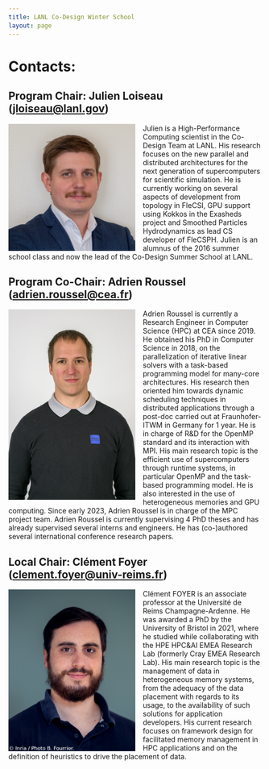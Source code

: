 ```yaml
---
title: LANL Co-Design Winter School
layout: page
---
```


# Contacts: 

## Program Chair: Julien Loiseau (jloiseau@lanl.gov)

<div style="display:inline-block">
<img src="images/jloiseau.jpg" style="margin-right:15px; width: 50%; float: left;"/>
Julien is a High-Performance Computing scientist in the Co-Design Team at LANL. His research focuses on the new parallel and distributed architectures for the next generation of supercomputers for scientific simulation. He is currently working on several aspects of development from topology in FleCSI, GPU support using Kokkos in the Exasheds project and Smoothed Particles Hydrodynamics as lead CS developer of FleCSPH.
Julien is an alumnus of the 2016 summer school class and now the lead of the Co-Design Summer School at LANL.
</div>

## Program Co-Chair: Adrien Roussel (adrien.roussel@cea.fr)

<div style="display:inline-block">
<img src="images/roussel.jpeg" style="margin-right:15px; width: 50%; float: left;"/>
Adrien Roussel is currently a Research Engineer in Computer Science (HPC) at CEA since 2019. He obtained his PhD in Computer Science in 2018, on the parallelization of iterative linear solvers with a task-based programming model for many-core architectures. His research then oriented him towards dynamic scheduling techniques in distributed applications through a post-doc carried out at Fraunhofer-ITWM in Germany for 1 year.
He is in charge of R&D for the OpenMP standard and its interaction with MPI. His main research topic is the efficient use of supercomputers through runtime systems, in particular OpenMP and the task-based programming model. He is also interested in the use of heterogeneous memories and GPU computing.
Since early 2023, Adrien Roussel is in charge of the MPC project team.
Adrien Roussel is currently supervising 4 PhD theses and has already supervised several interns and engineers. He has (co-)authored several international conference research papers.
</div>

## Local Chair: Clément Foyer (clement.foyer@univ-reims.fr)

<div style="display:inline-block">
<img src="images/cfoyer.png" style="margin-right:15px; width: 50%; float: left;"/>
Clément FOYER is an associate professor at the Université de Reims Champagne-Ardenne. He was awarded a PhD by the University of Bristol in 2021, where he studied while collaborating with the HPE HPC&AI EMEA Research Lab (formerly Cray EMEA Research Lab).
His main research topic is the management of data in heterogeneous memory systems, from the adequacy of the data placement with regards to its usage, to the availability of such solutions for application developers.
His current research focuses on framework design for facilitated memory management in HPC applications and on the definition of heuristics to drive the placement of data.
</div>
